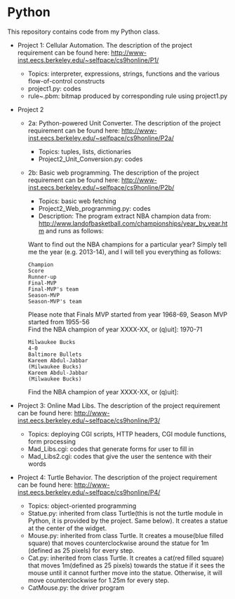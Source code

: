 Python
======
This repository contains code from my Python class.

* Project 1: Cellular Automation. The description of the project requirement can be found here:
http://www-inst.eecs.berkeley.edu/~selfpace/cs9honline/P1/
  - Topics: interpreter, expressions, strings, functions and the various flow-of-control constructs
  - project1.py: codes
  - rule~.pbm: bitmap produced by corresponding rule using project1.py

* Project 2
  * 2a: Python-powered Unit Converter. The description of the project requirement can be found here:
http://www-inst.eecs.berkeley.edu/~selfpace/cs9honline/P2a/
    - Topics: tuples, lists, dictionaries
    - Project2_Unit_Conversion.py: codes

  * 2b: Basic web programming. The description of the project requirement can be found here:
http://www-inst.eecs.berkeley.edu/~selfpace/cs9honline/P2b/
    - Topics: basic web fetching
    - Project2_Web_programming.py: codes
    - Description: The program extract NBA champion data from: http://www.landofbasketball.com/championships/year_by_year.htm and runs as follows:<br>

    Want to find out the NBA champions for a particular year? Simply tell me the year (e.g. 2013-14), and I will tell you everything as follows:<br>
    
    	Champion
    	Score
    	Runner-up
    	Final-MVP
    	Final-MVP's team
    	Season-MVP
    	Season-MVP's team
    	
    Please note that Finals MVP started from year 1968-69, Season MVP started from 1955-56<br>
    Find the NBA champion of year XXXX-XX, or (q)uit]: 1970-71<br>
    
        Milwaukee Bucks
        4-0
        Baltimore Bullets
        Kareem Abdul-Jabbar
        (Milwaukee Bucks)
        Kareem Abdul-Jabbar
        (Milwaukee Bucks)
      
    Find the NBA champion of year XXXX-XX, or (q)uit]: <br>

* Project 3: Online Mad Libs. The description of the project requirement can be found here:
http://www-inst.eecs.berkeley.edu/~selfpace/cs9honline/P3/
  - Topics: deploying CGI scripts, HTTP headers, CGI module functions, form processing
  - Mad_Libs.cgi: codes that generate forms for user to fill in
  - Mad_Libs2.cgi: codes that give the user the sentence with their words

* Project 4: Turtle Behavior. The description of the project requirement can be found here:
http://www-inst.eecs.berkeley.edu/~selfpace/cs9honline/P4/
  - Topics: object-oriented programming
  - Statue.py: inherited from class Turtle(this is not the turtle module in Python, it is provided by the project. Same below). It creates a statue at the center of the widget.
  - Mouse.py: inherited from class Turtle. It creates a mouse(blue filled square) that moves counterclockwise around the statue for 1m (defined as 25 pixels) for every step.
  - Cat.py: inherited from class Turtle. It creates a cat(red filled square) that moves 1m(defined as 25 pixels) towards the statue if it sees the mouse until it cannot further move into the statue. Otherwise, it will move counterclockwise for 1.25m for every step.
  - CatMouse.py: the driver program
